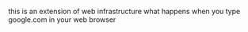 this is an extension of web infrastructure 
what happens when you type google.com in your web browser

